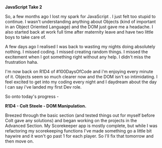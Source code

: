 <b>JavaScript Take 2</b>

So, a few months ago I lost my spark for JavaScript . I just felt too stupid to continue. I wasn't understanding anything about Objects (kind of important in an Object Oriented Language) and the DOM just gave me a headache. I also started back at work full time after maternity leave and have two little boys to take care of.

A few days ago I realised I was back to wasting my nights doing absolutely nothing. I missed coding. I missed creating random things. I missed the excitement when I got something right without any help. I didn't miss the frustration haha.

I'm now back on R1D4 of #100DaysOfCode and i'm enjoying every minute of it. Objects seem so much clearer now and the DOM isn't so intimidating. I feel excited to get into my coding every night and I daydream about the day I can say i've landed my first Dev role. 

So onto today's progress - 

<b>R1D4 - Colt Steele - DOM Manipulation.</b>

Breezed through the basic section (and tested things out for myself before Colt gave any solutions) and began working on the projects in the Advanced Section. My Scorekeeper app is mostly complete, but while I was refactoring my scorekeeping functions I've made something go a little bit haywire and it won't go past 1 for each player. So I'll fix that tomorrow and then move on. 
